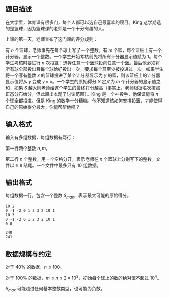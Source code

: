 ## 题目描述

在大学里，体育课有很多门，每个人都可以选自己最喜欢的项目。King 这学期选的是篮球，因为篮球课的老师是一个十分有趣的人。

上课的第一天，老师宣布了这门课的评分规则：

有 $n$ 个篮球，老师事先在每个球上写了一个整数。有 $m$ 个篮，每个篮板上有一个计分器，显示一个整数。一个学生开始考核前先将所有计分器显示值赋为 $1$。每个学生考核时要进行 $n$ 次投篮：选择任意一个篮球投向任意一个篮。最后他必须将所有球全部投出且每个球恰好投出一次，要求每个篮至少被投进过一次。如果学生将一个写有整数 $x$ 的篮球投进了某个计分器显示为 $y$ 的篮，则该篮板上的计分器显示值将从 $y$ 变成 $y \times x$。一个学生的原始得分 $S$ 定义为 $m$ 个计分器的显示值之和，如果 $S$ 越大则老师给这个学生的最终打分越高（事实上，老师根据名次按照正态分布给分，但此超出本题了讨论范围）。King 是一个神投手，他保证能将 $n$ 个球全都投进。但是 King 的数学十分糟糕，他不知道该如何安排投篮，才能使得自己的原始得分最大，你能帮帮他吗？

## 输入格式

输入有多组数据，每组数据有两行：

第一行两个整数 $n,m$。

第二行 $n$ 个整数，用一个空格分开，表示老师在 $n$ 个篮球上分别写下的整数。文件以 `0 0` 结尾。一个文件中最多只有 $10$ 组数据。

## 输出格式

每组数据一行，包含一个整数 $S_{max}$，表示最大可能的原始得分。

```input1
10 2
0 -1 -2 0 1 2 3 2 10 1
10 3
0 -1 -2 0 1 2 3 2 10 1
0 0
```

```output1
240
241
```

## 数据规模与约定

对于 $40\%$ 的数据，$n \le 100$。

对于 $100\%$ 的数据，$m \le n \le 2 \times 10^3$，初始每个球上的数的绝对值不超过 $10^4$。

$S_{max}$ 可能超过任何基本整数类型，也可能为负数。
